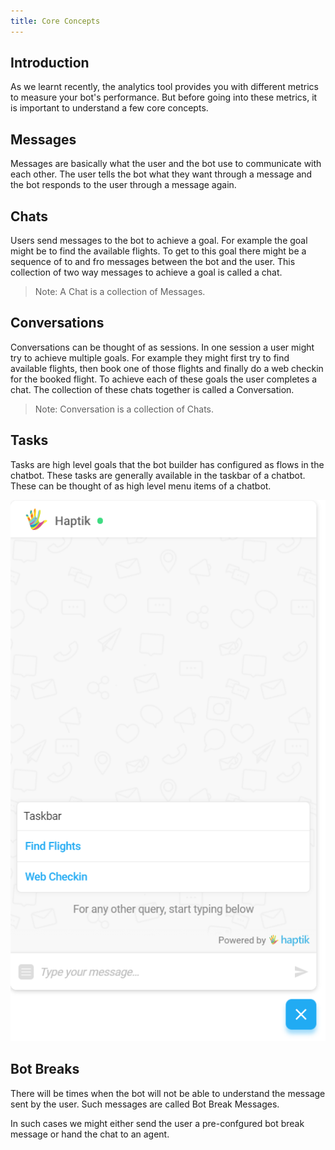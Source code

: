 ```yaml
---
title: Core Concepts
---
```


## Introduction
As we learnt recently, the analytics tool provides you with different metrics to measure your bot's performance. But before going into these metrics, it is important to understand a few core concepts.

## Messages
Messages are basically what the user and the bot use to communicate with each other. The user tells the bot what they want through a message and the bot responds to the user through a message again.

## Chats
Users send messages to the bot to achieve a goal. For example the goal might be to find the available flights. To get to this goal there might be a sequence of to and fro messages between the bot and the user. This collection of two way messages to achieve a goal is called a chat.

> Note: A Chat is a collection of Messages.

## Conversations
Conversations can be thought of as sessions. In one session a user might try to achieve multiple goals. For example they might first try to find available flights, then book one of those flights and finally do a web checkin for the booked flight. To achieve each of these goals the user completes a chat. The collection of these chats together is called a Conversation.

> Note: Conversation is a collection of Chats.

## Tasks
Tasks are high level goals that the bot builder has configured as flows in the chatbot. These tasks are generally available in the taskbar of a chatbot. These can be thought of as high level menu items of a chatbot.

![Taskbar](assets/core-concepts-taskbar.png)

## Bot Breaks
There will be times when the bot will not be able to understand the message sent by the user. Such messages are called Bot Break Messages.

In such cases we might either send the user a pre-confgured bot break message or hand the chat to an agent.